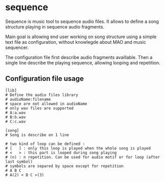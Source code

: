 # sequence
Sequence is music tool to sequence audio files.
It allows to define a song structure playing in sequence audio fragments.

Main goal is allowing end user working on song structure using a simple text file as configuration, without knowlegde about MAO and music sequencer.

The configuration file first describe audio fragments availlable.
Then a single line describe the playing sequence, allowing looping and repetition.


##  Configuration file usage

```
[lib]
# Define the audio files library
# audioName:filename
# space are not allowed in audioName
# only wav files are supported
# A:a.wav
# B:b.wav
# C:c.wav

[song]
# Song is describe on 1 line

# two kind of loop can be defined :
# [   ] : only this loop is played when the whole song is played
# <   > : this part is looped during song playing 
# (n) : n repetition. Can be used for audio motif or for loop (after last symbol)
# symbols are separed by space except for repetition     
# A B C
# A(2) < B C >(3)
```
